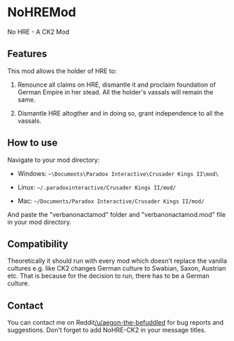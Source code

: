 # NoHREMod
No HRE - A CK2 Mod

## Features

This mod allows the holder of HRE to:

1. Renounce all claims on HRE, dismantle it and proclaim foundation of German Empire in her stead. All the holder's vassals will remain the same. 

2. Dismantle HRE altogther and in doing so, grant independence to all the vassals.

## How to use

Navigate to your mod directory:

- Windows: `~\Documents\Paradox Interactive\Crusader Kings II\mod\`

- Linux: `~/.paradoxinteractive/Crusader Kings II/mod/`

- Mac: `~/Documents/Paradox Interactive/Crusader Kings II/mod/`

And paste the "verbanonactamod" folder and "verbanonactamod.mod" file in your mod directory. 

## Compatibility

Theoretically it should run with every mod which doesn't replace the vanilla cultures e.g. like CK2 changes German culture to Swabian, Saxon, Austrian etc. That is because for the decision to run, there has to be a German culture.


## Contact

You can contact me on Reddit[/u/aegon-the-befuddled](https://www.reddit.com/user/aegon-the-befuddled/) for bug reports and suggestions. Don't forget to add NoHRE-CK2 in your message titles.

